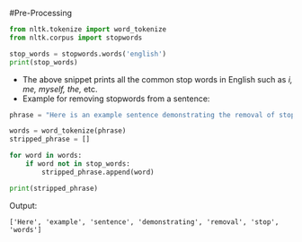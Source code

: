 #Pre-Processing 
```python 
from nltk.tokenize import word_tokenize
from nltk.corpus import stopwords

stop_words = stopwords.words('english')
print(stop_words)
```
- The above snippet prints all the common stop words in English such as _i, me, myself, the,_ etc.
- Example for removing stopwords from a sentence:
```python
phrase = "Here is an example sentence demonstrating the removal of stop words"

words = word_tokenize(phrase)
stripped_phrase = []

for word in words:
    if word not in stop_words:
        stripped_phrase.append(word)

print(stripped_phrase)
```
Output:
```
['Here', 'example', 'sentence', 'demonstrating', 'removal', 'stop', 'words']
```